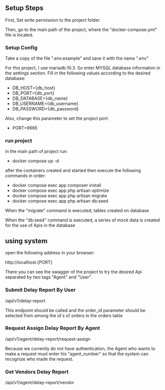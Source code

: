 

## Setup Steps

First, Set write permission to the project folder.

Then, go to the main path of the project, where the "docker-compose.yml" file is located.

### Setup Config

Take a copy of the file ".env.example" and save it with the name ".env"

For this project, I use mariadb:10.3. So enter MYSQL database information in the settings section.
Fill in the following values according to the desired database:

- DB_HOST={db_host}
- DB_PORT={db_port}
- DB_DATABASE={db_name}
- DB_USERNAME={db_username}
- DB_PASSWORD={db_password}

Also, change this parameter to set the project port:

- PORT=9665

### run project

in the main path of project run:

- docker compose up -d

after the containers created and started then execute the following commands in order:

- docker compose exec app composer install
- docker compose exec app php artisan optimize
- docker compose exec app php artisan migrate 
- docker compose exec app php artisan db:seed

When the "migrate" command is executed, tables created on database

When the "db:seed" command is executed, a series of mock data is created for the use of Apis in the database

## using system
open the following address in your browser:

http://localhost:{PORT}

There you can see the swagger of the project to try the desired Api separated by two tags "Agent" and "User".
 
### Submit Delay Report By User
/api/v1/delay-report

This endpoint should be called and the order_id parameter should be selected from among the id`s of orders in the orders table

### Request Assign Delay Report By Agent
/api/v1/agent/delay-report/request-assign

Because we currently do not have authentication, the Agent who wants to make a request must enter his "agent_number" so that the system can recognize who made the request.

### Get Vendors Delay Report
/api/v1/agent/delay-report/vendor
